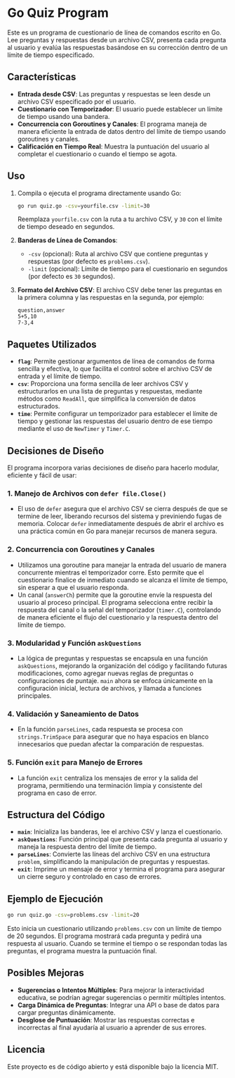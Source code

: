 
# Go Quiz Program

Este es un programa de cuestionario de línea de comandos escrito en Go. Lee preguntas y respuestas desde un archivo CSV, presenta cada pregunta al usuario y evalúa las respuestas basándose en su corrección dentro de un límite de tiempo especificado.

## Características

- **Entrada desde CSV**: Las preguntas y respuestas se leen desde un archivo CSV especificado por el usuario.
- **Cuestionario con Temporizador**: El usuario puede establecer un límite de tiempo usando una bandera.
- **Concurrencia con Goroutines y Canales**: El programa maneja de manera eficiente la entrada de datos dentro del límite de tiempo usando goroutines y canales.
- **Calificación en Tiempo Real**: Muestra la puntuación del usuario al completar el cuestionario o cuando el tiempo se agota.

## Uso

1. Compila o ejecuta el programa directamente usando Go:
   ```bash
   go run quiz.go -csv=yourfile.csv -limit=30
   ```
   Reemplaza `yourfile.csv` con la ruta a tu archivo CSV, y `30` con el límite de tiempo deseado en segundos.

2. **Banderas de Línea de Comandos**:
   - `-csv` (opcional): Ruta al archivo CSV que contiene preguntas y respuestas (por defecto es `problems.csv`).
   - `-limit` (opcional): Límite de tiempo para el cuestionario en segundos (por defecto es `30` segundos).

3. **Formato del Archivo CSV**: El archivo CSV debe tener las preguntas en la primera columna y las respuestas en la segunda, por ejemplo:
   ```csv
   question,answer
   5+5,10
   7-3,4
   ```

## Paquetes Utilizados

- **`flag`**: Permite gestionar argumentos de línea de comandos de forma sencilla y efectiva, lo que facilita el control sobre el archivo CSV de entrada y el límite de tiempo.
- **`csv`**: Proporciona una forma sencilla de leer archivos CSV y estructurarlos en una lista de preguntas y respuestas, mediante métodos como `ReadAll`, que simplifica la conversión de datos estructurados.
- **`time`**: Permite configurar un temporizador para establecer el límite de tiempo y gestionar las respuestas del usuario dentro de ese tiempo mediante el uso de `NewTimer` y `Timer.C`.

## Decisiones de Diseño

El programa incorpora varias decisiones de diseño para hacerlo modular, eficiente y fácil de usar:

### 1. Manejo de Archivos con `defer file.Close()`
   - El uso de `defer` asegura que el archivo CSV se cierra después de que se termine de leer, liberando recursos del sistema y previniendo fugas de memoria. Colocar `defer` inmediatamente después de abrir el archivo es una práctica común en Go para manejar recursos de manera segura.

### 2. Concurrencia con Goroutines y Canales
   - Utilizamos una goroutine para manejar la entrada del usuario de manera concurrente mientras el temporizador corre. Esto permite que el cuestionario finalice de inmediato cuando se alcanza el límite de tiempo, sin esperar a que el usuario responda.
   - Un canal (`answerCh`) permite que la goroutine envíe la respuesta del usuario al proceso principal. El programa selecciona entre recibir la respuesta del canal o la señal del temporizador (`timer.C`), controlando de manera eficiente el flujo del cuestionario y la respuesta dentro del límite de tiempo.

### 3. Modularidad y Función `askQuestions`
   - La lógica de preguntas y respuestas se encapsula en una función `askQuestions`, mejorando la organización del código y facilitando futuras modificaciones, como agregar nuevas reglas de preguntas o configuraciones de puntaje. `main` ahora se enfoca únicamente en la configuración inicial, lectura de archivos, y llamada a funciones principales.

### 4. Validación y Saneamiento de Datos
   - En la función `parseLines`, cada respuesta se procesa con `strings.TrimSpace` para asegurar que no haya espacios en blanco innecesarios que puedan afectar la comparación de respuestas.

### 5. Función `exit` para Manejo de Errores
   - La función `exit` centraliza los mensajes de error y la salida del programa, permitiendo una terminación limpia y consistente del programa en caso de error.

## Estructura del Código

- **`main`**: Inicializa las banderas, lee el archivo CSV y lanza el cuestionario.
- **`askQuestions`**: Función principal que presenta cada pregunta al usuario y maneja la respuesta dentro del límite de tiempo.
- **`parseLines`**: Convierte las líneas del archivo CSV en una estructura `problem`, simplificando la manipulación de preguntas y respuestas.
- **`exit`**: Imprime un mensaje de error y termina el programa para asegurar un cierre seguro y controlado en caso de errores.

## Ejemplo de Ejecución

```bash
go run quiz.go -csv=problems.csv -limit=20
```

Esto inicia un cuestionario utilizando `problems.csv` con un límite de tiempo de 20 segundos. El programa mostrará cada pregunta y pedirá una respuesta al usuario. Cuando se termine el tiempo o se respondan todas las preguntas, el programa muestra la puntuación final.

## Posibles Mejoras

- **Sugerencias o Intentos Múltiples**: Para mejorar la interactividad educativa, se podrían agregar sugerencias o permitir múltiples intentos.
- **Carga Dinámica de Preguntas**: Integrar una API o base de datos para cargar preguntas dinámicamente.
- **Desglose de Puntuación**: Mostrar las respuestas correctas e incorrectas al final ayudaría al usuario a aprender de sus errores.

## Licencia

Este proyecto es de código abierto y está disponible bajo la licencia MIT.
